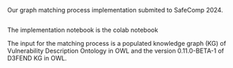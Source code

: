 Our graph matching process implementation submited to SafeComp 2024.
##

The implementation notebook is the colab notebook

The input for the matching process is a populated knowledge graph (KG) of Vulnerability Description Ontology in OWL and the version 0.11.0-BETA-1 of D3FEND KG in OWL.
